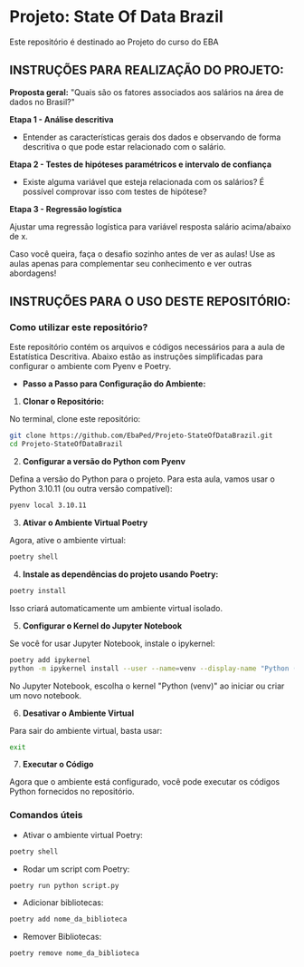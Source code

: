 # Projeto: State Of Data Brazil


Este repositório é destinado ao Projeto do curso do EBA

## INSTRUÇÕES PARA REALIZAÇÃO DO PROJETO:

**Proposta geral:** "Quais são os fatores associados aos salários na área de dados no Brasil?"



**Etapa 1 - Análise descritiva**

- Entender as características gerais dos dados e observando de forma descritiva o que pode estar relacionado com o salário.


**Etapa 2 - Testes de hipóteses paramétricos e intervalo de confiança**

- Existe alguma variável que esteja relacionada com os salários? É possível comprovar isso com testes de hipótese? 

**Etapa 3 - Regressão logística**

Ajustar uma regressão logística para variável resposta salário acima/abaixo de x. 


Caso você queira, faça o desafio sozinho antes de ver as aulas! Use as aulas apenas para complementar seu conhecimento e ver outras abordagens!


## INSTRUÇÕES PARA O USO DESTE REPOSITÓRIO:

### **Como utilizar este repositório?**

Este repositório contém os arquivos e códigos necessários para a aula de Estatística Descritiva. Abaixo estão as instruções simplificadas para configurar o ambiente com Pyenv e Poetry.

- **Passo a Passo para Configuração do Ambiente:**

1. **Clonar o Repositório:**

No terminal, clone este repositório:

```bash
git clone https://github.com/EbaPed/Projeto-StateOfDataBrazil.git
cd Projeto-StateOfDataBrazil
```

2. **Configurar a versão do Python com Pyenv**

Defina a versão do Python para o projeto. Para esta aula, vamos usar o Python 3.10.11 (ou outra versão compatível):

```bash
pyenv local 3.10.11
```

3. **Ativar o Ambiente Virtual Poetry**

Agora, ative o ambiente virtual:

```bash
poetry shell
```

4. **Instale as dependências do projeto usando Poetry:**

```bash
poetry install
```

Isso criará automaticamente um ambiente virtual isolado.


5. **Configurar o Kernel do Jupyter Notebook**

Se você for usar Jupyter Notebook, instale o ipykernel:

```bash
poetry add ipykernel
python -m ipykernel install --user --name=venv --display-name "Python (venv)
```

No Jupyter Notebook, escolha o kernel "Python (venv)" ao iniciar ou criar um novo notebook.


6. **Desativar o Ambiente Virtual**

Para sair do ambiente virtual, basta usar:

```bash
exit
```

7. **Executar o Código**

Agora que o ambiente está configurado, você pode executar os códigos Python fornecidos no repositório.

### **Comandos úteis**

- Ativar o ambiente virtual Poetry:

```bash
poetry shell
```

- Rodar um script com Poetry:

```bash
poetry run python script.py
```

- Adicionar bibliotecas:

 ```bash
poetry add nome_da_biblioteca
```

- Remover Bibliotecas:

 ```bash
poetry remove nome_da_biblioteca
```
